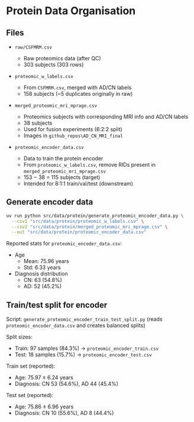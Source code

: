# Protein Data Organisation

## Files

- `raw/CSFMRM.csv`
  - Raw proteomics data (after QC)
  - 303 subjects (303 rows)

- `proteomic_w_labels.csv`
  - From `CSFMRM.csv`, merged with AD/CN labels
  - 158 subjects (~5 duplicates originally in raw)

- `merged_proteomic_mri_mprage.csv`
  - Proteomics subjects with corresponding MRI info and AD/CN labels
  - 38 subjects
  - Used for fusion experiments (6:2:2 split)
  - Images in `github_repos\AD_CN_MRI_final`

- `proteomic_encoder_data.csv`
  - Data to train the protein encoder
  - From `proteomic_w_labels.csv`, remove RIDs present in `merged_proteomic_mri_mprage.csv`
  - 153 − 38 = 115 subjects (target)
  - Intended for 8:1:1 train/val/test (downstream)

## Generate encoder data

```bash
uv run python src/data/protein/generate_proteomic_encoder_data.py \
  --csv1 "src/data/protein/proteomic_w_labels.csv" \
  --csv2 "src/data/protein/merged_proteomic_mri_mprage.csv" \
  --out "src/data/protein/proteomic_encoder_data.csv"
```

Reported stats for `proteomic_encoder_data.csv`:

- Age
  - Mean: 75.96 years
  - Std:  6.33 years
- Diagnosis distribution
  - CN: 63 (54.8%)
  - AD: 52 (45.2%)

## Train/test split for encoder

Script: `generate_proteomic_encoder_train_test_split.py` (reads `proteomic_encoder_data.csv` and creates balanced splits)

Split sizes:

- Train: 97 samples (84.3%) → `proteomic_encoder_train.csv`
- Test:  18 samples (15.7%) → `proteomic_encoder_test.csv`

Train set (reported):

- Age: 75.97 ± 6.24 years
- Diagnosis: CN 53 (54.6%), AD 44 (45.4%)

Test set (reported):

- Age: 75.86 ± 6.96 years
- Diagnosis: CN 10 (55.6%), AD 8 (44.4%)